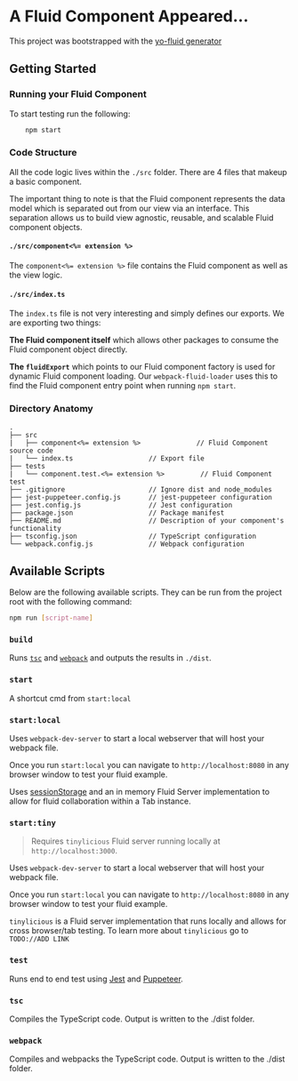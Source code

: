 # A Fluid Component Appeared...

This project was bootstrapped with the [yo-fluid generator](...)

## Getting Started

### Running your Fluid Component

To start testing run the following:

```bash
    npm start
```

### Code Structure

All the code logic lives within the `./src` folder. There are 4 files that makeup a basic component.

The important thing to note is that the Fluid component represents the data model which is separated out from our view via an interface. This separation allows us to build view agnostic, reusable, and scalable Fluid component objects.

#### `./src/component<%= extension %>`

The `component<%= extension %>` file contains the Fluid component as well as the view logic.

#### `./src/index.ts`

The `index.ts` file is not very interesting and simply defines our exports. We are exporting two things:

**The Fluid component itself** which allows other packages to consume the Fluid component object directly.

**The `fluidExport`** which points to our Fluid component factory is used for dynamic Fluid component loading. Our `webpack-fluid-loader` uses this to find the Fluid component entry point when running `npm start`.

### Directory Anatomy

```text
.
├── src
|   ├── component<%= extension %>              // Fluid Component source code
|   └── index.ts                   // Export file
├── tests
|   └── component.test.<%= extension %>         // Fluid Component test
├── .gitignore                     // Ignore dist and node_modules
├── jest-puppeteer.config.js       // jest-puppeteer configuration
├── jest.config.js                 // Jest configuration
├── package.json                   // Package manifest
├── README.md                      // Description of your component's functionality
├── tsconfig.json                  // TypeScript configuration
└── webpack.config.js              // Webpack configuration
```

## Available Scripts

Below are the following available scripts. They can be run from the project root with the following command:

```bash
npm run [script-name]
```

### `build`

Runs [`tsc`](###-tsc) and [`webpack`](###-webpack) and outputs the results in `./dist`.

### `start`

A shortcut cmd from `start:local`

### `start:local`

Uses `webpack-dev-server` to start a local webserver that will host your webpack file.

Once you run `start:local` you can navigate to `http://localhost:8080` in any browser window to test your fluid example.

Uses [sessionStorage](https://developer.mozilla.org/en-US/docs/Web/API/Window/sessionStorage) and an in memory Fluid Server implementation to allow for fluid collaboration within a Tab instance.

### `start:tiny`

> Requires `tinylicious` Fluid server running locally at `http://localhost:3000`.

Uses `webpack-dev-server` to start a local webserver that will host your webpack file.

Once you run `start:local` you can navigate to `http://localhost:8080` in any browser window to test your fluid example.

`tinylicious` is a Fluid server implementation that runs locally and
allows for cross browser/tab testing. To learn more about `tinylicious` go to `TODO://ADD LINK`

### `test`

Runs end to end test using [Jest](https://jestjs.io/) and [Puppeteer](https://github.com/puppeteer/puppeteer/).

### `tsc`

Compiles the TypeScript code. Output is written to the ./dist folder.

### `webpack`

Compiles and webpacks the TypeScript code. Output is written to the ./dist folder.
